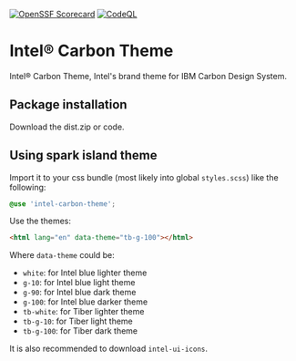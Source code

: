 [![OpenSSF Scorecard](https://api.scorecard.dev/projects/github.com/intel/intel-carbon-theme/badge)](https://scorecard.dev/viewer/?uri=github.com/intel/intel-carbon-theme)
[![CodeQL](https://github.com/intel/intel-carbon-theme/workflows/CodeQL/badge.svg)](https://github.com/intel/intel-carbon-theme/security/code-scanning)

# Intel® Carbon Theme

Intel® Carbon Theme, Intel's brand theme for IBM Carbon Design System.

## Package installation

Download the dist.zip or code.

## Using spark island theme

Import it to your css bundle (most likely into global `styles.scss`) like
the following:

```scss
@use 'intel-carbon-theme';
```

Use the themes:

```html
<html lang="en" data-theme="tb-g-100"></html>
```

Where `data-theme` could be:

-   `white`: for Intel blue lighter theme
-   `g-10`: for Intel blue light theme
-   `g-90`: for Intel blue dark theme
-   `g-100`: for Intel blue darker theme
-   `tb-white`: for Tiber lighter theme
-   `tb-g-10`: for Tiber light theme
-   `tb-g-100`: for Tiber dark theme

It is also recommended to download `intel-ui-icons`.
